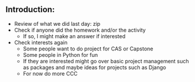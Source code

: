 ## Introduction:
- Review of what we did last day: zip
- Check if anyone did the homework and/or the activity
    - If so, I might make an answer if interested
- Check interests again
    - Some people want to do project for CAS or Capstone
    - Some people in Python for fun
    - If they are interested might go over basic project management such as packages and maybe ideas for projects such as Django
    - For now do more CCC